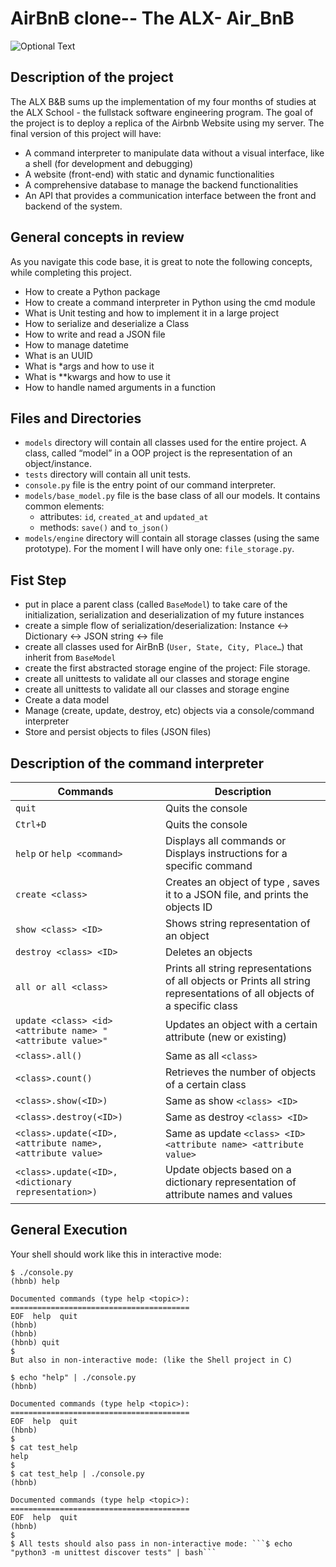 AirBnB clone-- The ALX- Air_BnB
====================================
![Optional Text](hbnb.png)

## Description of the project
The ALX B&B sums up the implementation of my four months of studies at the ALX School - the fullstack software engineering program. The goal of the project is to deploy a replica of the Airbnb Website using my server. The final version of this project will have:
  * A command interpreter to manipulate data without a visual interface, like a shell (for development and debugging)
  * A website (front-end) with static and dynamic functionalities
  * A comprehensive database to manage the backend functionalities
  * An API that provides a communication interface between the front and backend of the system.

## General concepts in review
As you navigate this code base, it is great to note the following concepts, while completing this project.
  * How to create a Python package
  * How to create a command interpreter in Python using the cmd module
  * What is Unit testing and how to implement it in a large project
  * How to serialize and deserialize a Class
  * How to write and read a JSON file
  * How to manage datetime
  * What is an UUID
  * What is *args and how to use it
  * What is **kwargs and how to use it
  * How to handle named arguments in a function

## Files and Directories
  - ```models``` directory will contain all classes used for the entire project. A class, called “model” in a OOP project is the representation of an object/instance.
  - ```tests``` directory will contain all unit tests.
  - ```console.py``` file is the entry point of our command interpreter.
  - ```models/base_model.py``` file is the base class of all our models. It contains common elements:
    - attributes: ```id```, ```created_at``` and ```updated_at```
    - methods: ```save()``` and ```to_json()```
  - ```models/engine``` directory will contain all storage classes (using the same prototype). For the moment I will have only one: ```file_storage.py```.

## Fist Step

  - put in place a parent class (called ```BaseModel```) to take care of the initialization, serialization and deserialization of my future instances
  - create a simple flow of serialization/deserialization: Instance <-> Dictionary <-> JSON string <-> file
  - create all classes used for AirBnB (```User, State, City, Place…```) that inherit from ```BaseModel```
  - create the first abstracted storage engine of the project: File storage.
  - create all unittests to validate all our classes and storage engine
  - create all unittests to validate all our classes and storage engine
  - Create a data model
  - Manage (create, update, destroy, etc) objects via a console/command interpreter
  - Store and persist objects to files (JSON files)

## Description of the command interpreter
| Commands  | Description |
| ------------- | ------------- |
| ```quit```  | Quits the console  |
| ```Ctrl+D```  | Quits the console  |
| ```help``` or ```help <command>```  | Displays all commands or Displays instructions for a specific command
| ```create <class>```  | Creates an object of type , saves it to a JSON file, and prints the objects ID
| ```show <class> <ID>```  | Shows string representation of an object
| ```destroy <class> <ID>```  | Deletes an objects
| ```all or all <class>```  | Prints all string representations of all objects or Prints all string representations of all objects of a specific class
| ```update <class> <id> <attribute name> "<attribute value>"```  | Updates an object with a certain attribute (new or existing)
| ```<class>.all()```  | Same as all ```<class>```
| ```<class>.count()```  | Retrieves the number of objects of a certain class
| ```<class>.show(<ID>)```  | Same as show ```<class> <ID>```
| ```<class>.destroy(<ID>)```  | Same as destroy ```<class> <ID>```
| ```<class>.update(<ID>, <attribute name>, <attribute value>```  | Same as update ```<class> <ID> <attribute name> <attribute value>```
| ```<class>.update(<ID>, <dictionary representation>)```  | Update objects based on a dictionary representation of attribute names and values

## General Execution
Your shell should work like this in interactive mode:
```
$ ./console.py
(hbnb) help

Documented commands (type help <topic>):
========================================
EOF  help  quit
(hbnb) 
(hbnb) 
(hbnb) quit
$
But also in non-interactive mode: (like the Shell project in C)

$ echo "help" | ./console.py
(hbnb)

Documented commands (type help <topic>):
========================================
EOF  help  quit
(hbnb) 
$
$ cat test_help
help
$
$ cat test_help | ./console.py
(hbnb)

Documented commands (type help <topic>):
========================================
EOF  help  quit
(hbnb)
$
$ All tests should also pass in non-interactive mode: ```$ echo "python3 -m unittest discover tests" | bash```
```

